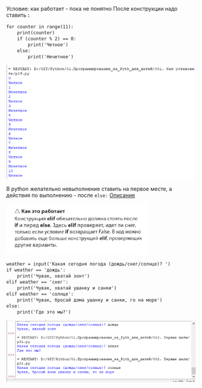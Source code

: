 Условие: как работает - пока не понятно 
После конструкции надо ставить **:**

```
for сounter in range(11):
    print(сounter)
    if (сounter % 2) == 0:
        print('Четное')
    else:
        print('Нечетное')	
```

![](../../../01.Pyth_for_children/_pictures/Pasted_image_20250304192147.png)

В python желательно невыполнение ставить на первое месте, а действия по выполнению - после ```else:```
[Описание](../../Ввод_вывод/Input/Описание.md)

![](../../../01.Pyth_for_children/_pictures/Pasted_image_20250304203645.png)
```
weather = input('Какая сегодня погода (дождь/снег/солнце)? ')
if weather == 'дождь':
    print('Чувак, хватай зонт')
elif weather == 'снег':
    print('Чувак, хватай ушанку и санки')
elif weather == 'солнце':
    print('Чувак, бросай дома ушанку и санки, го на море')
else:
    print('Где это мы?')
```

![](../../../01.Pyth_for_children/_pictures/Pasted_image_20250304203533.png)